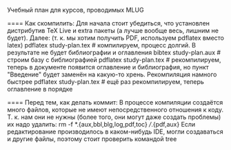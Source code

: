 Учебный план для курсов, проводимых MLUG

====
Как скомпилить:
Для начала стоит убедиться, что установлен дистрибутив TeX Live и extra пакеты (а лучше вообще весь, лишним не будет). Далее:
(т. к. мы хотим получить PDF, используем pdflatex вместо latex)
pdflatex study-plan.tex # компилируем, процесс долгий. В результате не будет библиографии и оглавления
bibtex study-plan.aux # строим базу с библиографией
pdflatex study-plan.tex # рекомпилируем, теперь в документе появится оглавление и библиография, но пункт "Введение" будет заменён на какую-то хрень. Рекомпиляция намного быстрее
pdflatex study-plan.tex # ещё раз рекомпилируем, теперь оглавление в порядке

====
Перед тем, как делать коммит:
В процессе компиляции создаётся много файлов, которые не имеют непосредственного отношения к коду. Т. к. нам они не нужны (более того, они могут даже создать проблемы) их надо удалить:
rm -f *.{aux,bbl,blg,log,pdf,toc} */*.{pdf,aux}
Если редактирование производилось в каком-нибудь IDE, могли создаваться и другие файлы, поэтому стоит проверить командой tree
